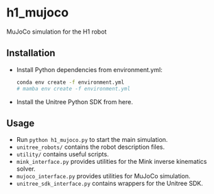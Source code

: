 # h1_mujoco
MuJoCo simulation for the H1 robot

## Installation
- Install Python dependencies from environment.yml:
    ```bash
    conda env create -f environment.yml
    # mamba env create -f environment.yml
    ```

- Install the Unitree Python SDK from here.

## Usage

- Run `python h1_mujoco.py` to start the main simulation.
- `unitree_robots/` contains the robot description files.
- `utility/` contains useful scripts.
- `mink_interface.py` provides utilities for the Mink inverse kinematics solver.
- `mujoco_interface.py` provides utilities for MuJoCo simulation.
- `unitree_sdk_interface.py` contains wrappers for the Unitree SDK.
